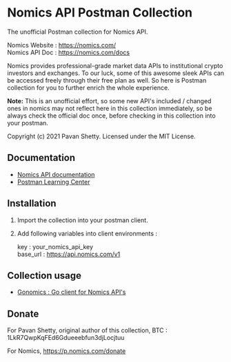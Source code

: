 # Nomics API Postman Collection

The unofficial Postman collection for Nomics API.  

Nomics Website : https://nomics.com/  
Nomics API Doc : https://nomics.com/docs

Nomics provides professional-grade market data APIs to institutional crypto investors and exchanges. To our luck, some of this awesome sleek APIs can be accessed freely through their free plan as well. So here is Postman collection for you to further enrich the whole experience.

**Note:** This is an unofficial effort, so some new API's included / changed ones in nomics may not reflect here in this collection immediately, so be always check the official doc once, before checking in this collection into your postman.

Copyright (c) 2021 Pavan Shetty. Licensed under the MIT License.

## Documentation

- [Nomics API documentation](https://nomics.com/docs)
- [Postman Learning Center](https://learning.postman.com/docs/getting-started/introduction/)

## Installation

1. Import the collection into your postman client.
2. Add following variables into client environments :
   
   key : your_nomics_api_key  
   base_url : https://api.nomics.com/v1

## Collection usage

- [Gonomics : Go client for Nomics API's](https://github.com/milkywaybrain/gonomics)

## Donate

For Pavan Shetty, original author of this collection, BTC : 1LkR7QwpKqFEd6Gdueeebfun3djLocjtuu

For Nomics, https://p.nomics.com/donate 
